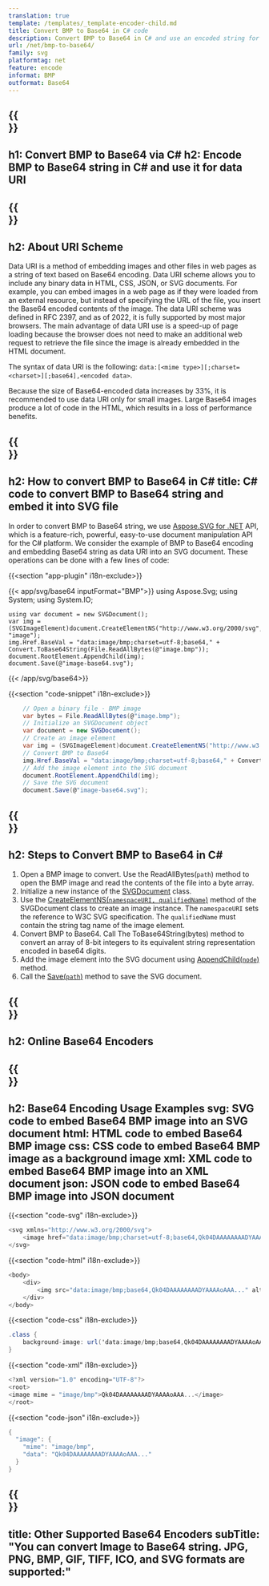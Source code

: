 ```yaml
---
translation: true
template: /templates/_template-encoder-child.md
title: Convert BMP to Base64 in C# code
description: Convert BMP to Base64 in C# and use an encoded string for data URI. Embed it into HTML, CSS, XML, JSON and others.
url: /net/bmp-to-base64/
family: svg
platformtag: net
feature: encode
informat: BMP
outformat: Base64
---
```


{{<section banner>}}
---
h1: Convert BMP to Base64 via C#
h2: Encode BMP to Base64 string in C# and use it for data URI
---

{{<section overview>}}
---
h2: About URI Scheme
---

Data URI is a method of embedding images and other files in web pages as a string of text based on Base64 encoding. Data URI scheme allows you to include any binary data in HTML, CSS, JSON, or SVG documents. For example, you can embed images in a web page as if they were loaded from an external resource, but instead of specifying the URL of the file, you insert the Base64 encoded contents of the image. The data URI scheme was defined in RFC 2397, and as of 2022, it is fully supported by most major browsers. The main advantage of data URI use is a speed-up of page loading because the browser does not need to make an additional web request to retrieve the file since the image is already embedded in the HTML document.

The syntax of data URI is the following: `data:[<mime type>][;charset=<charset>][;base64],<encoded data>`.

Because the size of Base64-encoded data increases by 33%, it is recommended to use data URI only for small images. Large Base64 images produce a lot of code in the HTML, which results in a loss of performance benefits.

{{<section code-text>}}
---
h2: How to convert BMP to Base64 in C#
title: C# code to convert BMP to Base64 string and embed it into SVG file
---

In order to convert BMP to Base64 string, we use [Aspose.SVG for .NET](https://products.aspose.com/svg/net/) API, which is a feature-rich, powerful, easy-to-use document manipulation API for the C# platform. We consider the example of BMP to Base64 encoding and embedding Base64 string as data URI into an SVG document. These operations can be done with a few lines of code:

{{<section "app-plugin" i18n-exclude>}}

{{< app/svg/base64 inputFormat="BMP">}}
using Aspose.Svg;
using System;
using System.IO;

    using var document = new SVGDocument();
    var img = (SVGImageElement)document.CreateElementNS("http://www.w3.org/2000/svg", "image");
    img.Href.BaseVal = "data:image/bmp;charset=utf-8;base64," + Convert.ToBase64String(File.ReadAllBytes(@"image.bmp"));
    document.RootElement.AppendChild(img);
    document.Save(@"image-base64.svg");
{{< /app/svg/base64>}} 

{{<section "code-snippet" i18n-exclude>}}

```cs
    // Open a binary file - BMP image
    var bytes = File.ReadAllBytes(@"image.bmp");
    // Initialize an SVGDocument object
    var document = new SVGDocument();
    // Create an image element
    var img = (SVGImageElement)document.CreateElementNS("http://www.w3.org/2000/svg", "image");
    // Convert BMP to Base64
    img.Href.BaseVal = "data:image/bmp;charset=utf-8;base64," + Convert.ToBase64String(bytes);
    // Add the image element into the SVG document
    document.RootElement.AppendChild(img);
    // Save the SVG document
    document.Save(@"image-base64.svg");
```

{{<section steps>}}
---
h2: Steps to Convert BMP to Base64 in C#
---

1. Open a BMP image to convert. Use the ReadAllBytes(`path`) method to open the BMP image and read the contents of the file into a byte array. 
1. Initialize a new instance of the [SVGDocument](https://reference.aspose.com/svg/net/aspose.svg/svgdocument/svgdocument/#constructor) class. 
1. Use the [CreateElementNS(`namespaceURI, qualifiedName`)](https://reference.aspose.com/svg/net/aspose.svg.dom/document/createelementns/#createelementns) method of the SVGDocument class to create an image instance. The `namespaceURI` sets the reference to W3C SVG specification. The `qualifiedName` must contain the string tag name of the image element.
1. Convert BMP to Base64. Call The ToBase64String(bytes) method to convert an array of 8-bit integers to its equivalent string representation encoded in base64 digits.
1. Add the image element into the SVG document using [AppendChild(`node`)](https://reference.aspose.com/svg/net/aspose.svg.dom/node/appendchild/) method.
1. Call the [Save(`path`)](https://reference.aspose.com/svg/net/aspose.svg/svgdocument/save/) method to save the SVG document.


{{<section online-encoder>}}
---
h2: Online Base64 Encoders
---

{{<section examples>}}
---
h2: Base64 Encoding Usage Examples
svg: SVG code to embed Base64 BMP image into an SVG document
html: HTML code to embed Base64 BMP image
css: CSS code to embed Base64 BMP image as a background image
xml: XML code to embed Base64 BMP image into an XML document
json: JSON code to embed Base64 BMP image into JSON document
---

{{<section "code-svg" i18n-exclude>}}

```cs
<svg xmlns="http://www.w3.org/2000/svg">
	<image href="data:image/bmp;charset=utf-8;base64,Qk04DAAAAAAAADYAAAAoAAA..." alt="Blue circle"/>
</svg>
```

{{<section "code-html" i18n-exclude>}}

```cs
<body>
    <div>
        <img src="data:image/bmp;base64,Qk04DAAAAAAAADYAAAAoAAA..." alt="Blue circle">
    </div>
</body>
```

{{<section "code-css" i18n-exclude>}}

```cs
.class {
    background-image: url('data:image/bmp;base64,Qk04DAAAAAAAADYAAAAoAAA...');
}
```

{{<section "code-xml" i18n-exclude>}}

```cs
<?xml version="1.0" encoding="UTF-8"?>
<root>
<image mime = "image/bmp">Qk04DAAAAAAAADYAAAAoAAA...</image>
</root>
```

{{<section "code-json" i18n-exclude>}}

```cs
{
  "image": {
    "mime": "image/bmp",
    "data": "Qk04DAAAAAAAADYAAAAoAAA..."
  }
}
```

{{<section other-encoders>}}
---
title: Other Supported Base64 Encoders
subTitle: "You can convert Image to Base64 string. JPG, PNG, BMP, GIF, TIFF, ICO, and SVG formats are supported:"
---